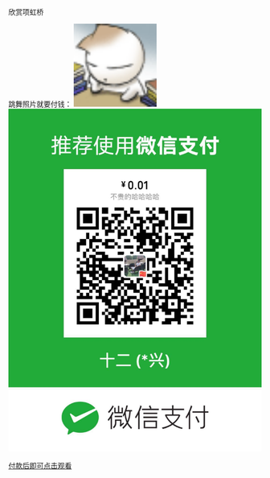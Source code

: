 <html>
<meta charset="UTF-8">欣赏项虹桥
  
<body>
<p>
跳舞照片就要付钱：    
 <img src="./zhu.gif"  width="165" weight="384"/>  
<img src="./收钱.png"  width="550" weight="1280"/>  
 
</p>  
<p><a href="https://github.com/capricorn8808/dengxing-s-website-/blob/master/555.gif">付款后即可点击观看</a> </p>

</body>
</html>


